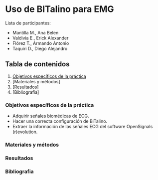 # Uso de BITalino para EMG
Lista de participantes:  
- Mantilla M., Ana Belen  
- Valdivia E., Erick Alexander   
- Flórez T., Armando Antonio  
- Taquiri D., Diego Alejandro  

## Tabla de contenidos
1. [Objetivos específicos de la práctica](https://github.com/diego-taquiri/ISB-equipo11/blob/main/Documentaci%C3%B3n/Laboratorio%203/BITalino_ECG.md#objetivos-espec%C3%ADficos-de-la-pr%C3%A1ctica)
2. [Materiales y métodos]
3. [Resultados]
4. [Bibliografía]

### Objetivos específicos de la práctica
- Adquirir señales biomédicas de ECG.
- Hacer una correcta configuración de BiTalino.
- Extraer la información de las señales ECG del software OpenSignals (r)evolution.

### Materiales y métodos


### Resultados

### Bibliografia 
